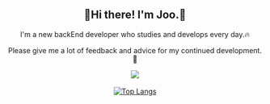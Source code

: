 
<!--  
**JooGit12/JooGit12** is a ✨ _special_ ✨ repository because its `README.md` (this file) appears on your GitHub profile.

Here are some ideas to get you started:

- 🔭 I’m currently working on ...
- 🌱 I’m currently learning ...
- 👯 I’m looking to collaborate on ...
- 🤔 I’m looking for help with ...
- 💬 Ask me about ...
- 📫 How to reach me: ...
- 😄 Pronouns: ...
- ⚡ Fun fact: ...
-->

<div align="center">
  <h2>🦊Hi there! I'm Joo.🦊</h2>
  <p>I'm a new backEnd developer who studies and develops every day.🔥</p>
  <p>Please give me a lot of feedback and advice for my continued development.💬</p>
  <a href="https://www.notion.so/Joo-Library-86519211a32a4bb681da8f619b952d3e?pvs=4">
    <img src="https://img.shields.io/badge/notion-white?style=flat&logo=notion&logoColor=CC6699"/>
  </a>
  <br>
  <br>  
  <a href="https://github.com/JooGit12/">
    <img src="https://github-readme-stats.vercel.app/api/top-langs/?username=JooGit12&langs_count=10&layout=compact&theme=dark" alt="Top Langs"/>
  </a>
</div>
